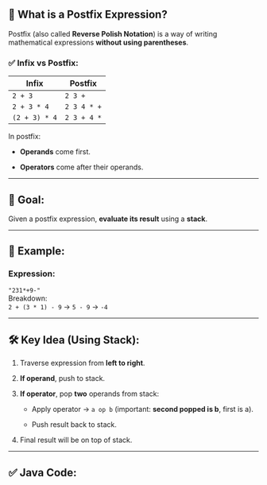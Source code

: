## 🧠 What is a Postfix Expression?

Postfix (also called **Reverse Polish Notation**) is a way of writing mathematical expressions **without using parentheses**.

### ✅ Infix vs Postfix:

|Infix|Postfix|
|---|---|
|`2 + 3`|`2 3 +`|
|`2 + 3 * 4`|`2 3 4 * +`|
|`(2 + 3) * 4`|`2 3 + 4 *`|

In postfix:

- **Operands** come first.
    
- **Operators** come after their operands.
    

---

## 🎯 Goal:

Given a postfix expression, **evaluate its result** using a **stack**.

---

## 🧪 Example:

### Expression:

`"231*+9-"`  
Breakdown:  
`2 + (3 * 1) - 9` → `5 - 9` → `-4`

---

## 🛠️ Key Idea (Using Stack):

1. Traverse expression from **left to right**.
    
2. **If operand**, push to stack.
    
3. **If operator**, pop **two** operands from stack:
    
    - Apply operator → `a op b` (important: **second popped is b**, first is a).
        
    - Push result back to stack.
        
4. Final result will be on top of stack.
    

---

## ✅ Java Code:

